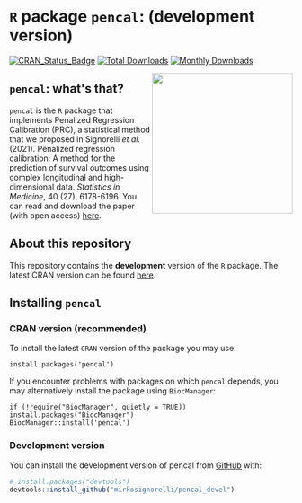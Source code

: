 
# `R` package `pencal`: (development version)

[![CRAN_Status_Badge](http://www.r-pkg.org/badges/version/pencal)](https://cran.r-project.org/package=pencal)
[![Total Downloads](http://cranlogs.r-pkg.org/badges/grand-total/pencal?color=orange)](http://cranlogs.r-pkg.org/badges/grand-total/pencal)
[![Monthly Downloads](http://cranlogs.r-pkg.org/badges/pencal)](http://cranlogs.r-pkg.org/badges/pencal)

<img src="https://user-images.githubusercontent.com/20061736/162180793-072613f0-a93e-4ef6-b0c4-b8d8a45d770a.png" align="right" alt="" width="250" />

## `pencal`: what's that?

`pencal` is the `R` package that implements Penalized Regression Calibration (PRC), a statistical method that we proposed in Signorelli *et al.* (2021). Penalized regression calibration: A method for the prediction of survival outcomes using complex longitudinal and high-dimensional data. *Statistics in Medicine*, 40 (27), 6178-6196. 
You can read and download the paper (with open access) [here](https://onlinelibrary.wiley.com/doi/10.1002/sim.9178).

## About this repository

This repository contains the **development** version of the `R` package. The latest CRAN version can be found [here](https://cran.r-project.org/web/packages/pencal/index.html).

## Installing `pencal`

### CRAN version (recommended)

To install the latest `CRAN` version of the package you may use:

```
install.packages('pencal')
```

If you encounter problems with packages on which `pencal` depends, you may alternatively install the package using `BiocManager`:

```
if (!require("BiocManager", quietly = TRUE)) install.packages("BiocManager")
BiocManager::install('pencal')
```

### Development version

You can install the development version of pencal from [GitHub](https://github.com/) with:

``` r
# install.packages("devtools")
devtools::install_github("mirkosignorelli/pencal_devel")
```


<!--
The goal of pencal is to ...

## Installation

You can install the development version of pencal from [GitHub](https://github.com/) with:

``` r
# install.packages("devtools")
devtools::install_github("mirkosignorelli/pencal_devel")
```

## Example

This is a basic example which shows you how to solve a common problem:

``` r
library(pencal)
## basic example code
```
-->